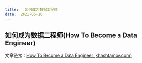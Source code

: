 ```yaml
---
title:   如何成为数据工程师
date:  2021-05-16
---
```



## 如何成为数据工程师(How To Become a Data Engineer)

文章链接：[How To Become a Data Engineer (khashtamov.com)](https://khashtamov.com/en/how-to-become-a-data-engineer/)

